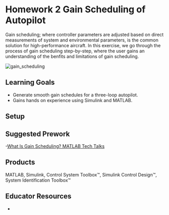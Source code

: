 # Homework 2 Gain Scheduling of Autopilot 

Gain scheduling; where controller parameters are adjusted based on direct measurements of system and environmental parameters, is the common solution for high-performance aircraft. 
In this exercise, we go through the process of gain scheduling step-by-step, where the user gains an understanding of the benfits and limitations of gain scheduling. 

![gain_scheduling](https://github.com/user-attachments/assets/1abd0e17-4076-4049-9813-a3e362b08364)

## Learning Goals
- Generate smooth gain schedules for a three-loop autopilot.
- Gains hands on experience using Simulink and MATLAB.

## Setup

## Suggested Prework
-[What Is Gain Scheduling? MATLAB Tech Talks](https://www.mathworks.com/videos/control-systems-in-practice-part-2-what-is-gain-scheduling-1535711972066.html)

## Products
MATLAB, Simulink, Control System Toolbox™, Simulink Control Design™, System Identification Toolbox™

## Educator Resources
-
